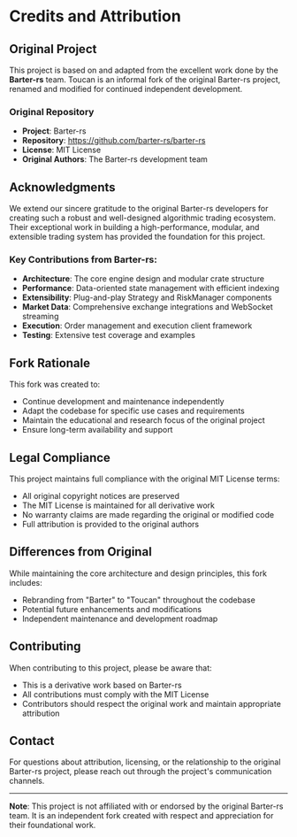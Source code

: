 # Credits and Attribution

## Original Project

This project is based on and adapted from the excellent work done by the **Barter-rs** team. Toucan is an informal fork of the original Barter-rs project, renamed and modified for continued independent development.

### Original Repository
- **Project**: Barter-rs
- **Repository**: https://github.com/barter-rs/barter-rs
- **License**: MIT License
- **Original Authors**: The Barter-rs development team

## Acknowledgments

We extend our sincere gratitude to the original Barter-rs developers for creating such a robust and well-designed algorithmic trading ecosystem. Their exceptional work in building a high-performance, modular, and extensible trading system has provided the foundation for this project.

### Key Contributions from Barter-rs:
- **Architecture**: The core engine design and modular crate structure
- **Performance**: Data-oriented state management with efficient indexing
- **Extensibility**: Plug-and-play Strategy and RiskManager components
- **Market Data**: Comprehensive exchange integrations and WebSocket streaming
- **Execution**: Order management and execution client framework
- **Testing**: Extensive test coverage and examples

## Fork Rationale

This fork was created to:
- Continue development and maintenance independently
- Adapt the codebase for specific use cases and requirements
- Maintain the educational and research focus of the original project
- Ensure long-term availability and support

## Legal Compliance

This project maintains full compliance with the original MIT License terms:
- All original copyright notices are preserved
- The MIT License is maintained for all derivative work
- No warranty claims are made regarding the original or modified code
- Full attribution is provided to the original authors

## Differences from Original

While maintaining the core architecture and design principles, this fork includes:
- Rebranding from "Barter" to "Toucan" throughout the codebase
- Potential future enhancements and modifications
- Independent maintenance and development roadmap

## Contributing

When contributing to this project, please be aware that:
- This is a derivative work based on Barter-rs
- All contributions must comply with the MIT License
- Contributors should respect the original work and maintain appropriate attribution

## Contact

For questions about attribution, licensing, or the relationship to the original Barter-rs project, please reach out through the project's communication channels.

---

**Note**: This project is not affiliated with or endorsed by the original Barter-rs team. It is an independent fork created with respect and appreciation for their foundational work.
